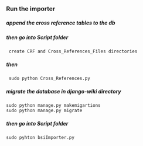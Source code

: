 ### Run the importer
##### append the cross reference tables to the db 
##### then go into Script folder
     create CRF and Cross_References_Files directories 
##### then     
     sudo python Cross_References.py
##### migrate the database in django-wiki directory
    sudo python manage.py makemigartions
    sudo python manage.py migrate
##### then go into Script folder
    sudo pyhton bsiImporter.py